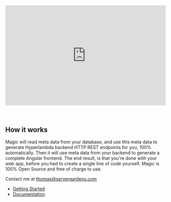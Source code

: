<div style="position:relative; padding-bottom:56.25%; padding-top:30px; height:0; overflow:hidden;margin-top:4rem;margin-bottom:4rem;">
<iframe width="560" height="315" style="position:absolute; top:0; left:0; width:100%; height:100%;" src="https://www.youtube.com/embed/-2lEYeZxlr0" frameborder="0" allow="accelerometer; autoplay; encrypted-media; gyroscope; picture-in-picture" allowfullscreen></iframe>
</div>

## How it works

Magic will read meta data from your database, and use this meta data to generate Hyperlambda
backend HTTP REST endpoints for you, 100% automatically. Then it will use meta data from
your backend to generate a complete Angular frontend. The end result, is that you're
done with your web app, before you had to create a single line of code yourself. Magic
is 100% Open Source and free of charge to use.

Contact me at [thomas@servergardens.com](mailto:thomas@servergardens.com)

* [Getting Started](/tutorials/getting-started/)
* [Documentation](/documentation/)

